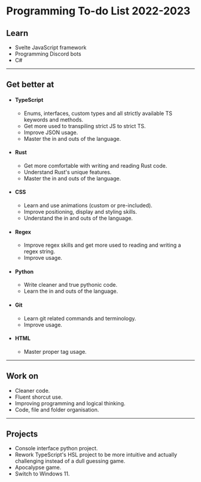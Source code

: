 # Programming To-do List 2022-2023

## Learn

- Svelte JavaScript framework
- Programming Discord bots
- C#

---
## Get better at

- #### TypeScript
    - Enums, interfaces, custom types and all strictly available TS keywords and methods.
    - Get more used to transpiling strict JS to strict TS.
    - Improve JSON usage.
    - Master the in and outs of the language.
- #### Rust
    - Get more comfortable with writing and reading Rust code.
    - Understand Rust's unique features.
    - Master the in and outs of the language.
- #### CSS
    - Learn and use animations (custom or pre-included).
    - Improve positioning, display and styling skills.
    - Understand the in and outs of the language.
- #### Regex
    - Improve regex skills and get more used to reading and writing a regex string.
    - Improve usage.
- #### Python
    - Write cleaner and true pythonic code.
    - Learn the in and outs of the language.
- ####  Git
    - Learn git related commands and terminology.
    - Improve usage.
- #### HTML
    - Master proper tag usage.

---
## Work on

- Cleaner code.
- Fluent shorcut use.
- Improving programming and logical thinking.
- Code, file and folder organisation.

---
## Projects

- Console interface python project.
- Rework TypeScript's HSL project to be more intuitive and actually challenging instead of a dull guessing game.
- Apocalypse game.
- Switch to Windows 11.
